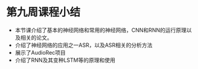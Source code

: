 # 第九周课程小结

* 本节课介绍了基本的神经网络和常用的神经网络，CNN和RNN的运行原理以及相关的论文。
* 介绍了神经网络的应用之一ASR，以及ASR相关的分析方法
* 展示了AudioRec项目
* 介绍了RNN及其变种LSTM等的原理和使用